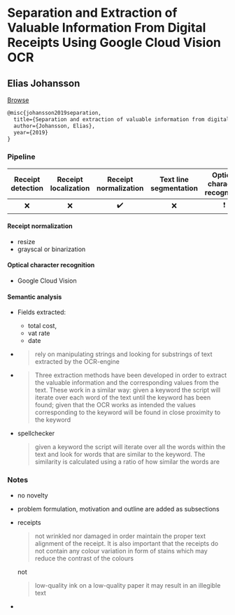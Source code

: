 # Separation and Extraction of Valuable Information From Digital Receipts Using Google Cloud Vision OCR

## Elias Johansson

[Browse](http://www.diva-portal.org/smash/get/diva2:1349283/FULLTEXT01.pdf)

```latex
@misc{johansson2019separation,
  title={Separation and extraction of valuable information from digital receipts using Google Cloud Vision OCR.},
  author={Johansson, Elias},
  year={2019}
}
```

### Pipeline

| Receipt detection | Receipt localization | Receipt normalization | Text line segmentation | Optical character recognition | Semantic analysis |
|:-----------------:|:--------------------:|:---------------------:|:----------------------:|:-----------------------------:|:-----------------:|
| ❌                 | ❌                    | ✔️                    | ❌                      | ❗                             | ✔️                |

#### Receipt normalization

* resize
* grayscal or binarization

#### Optical character recognition

- Google Cloud Vision

#### Semantic analysis

- Fields extracted:
  
  - total cost,
  - vat rate
  - date

- > rely on manipulating strings and looking for substrings of text extracted by the OCR-engine

- > Three extraction methods have been developed in order to extract the valuable information and the corresponding values from the text. These work in a similar way: given a keyword the script will iterate over each word of the text until the keyword has been found; given that the OCR works as intended the values corresponding to the keyword will be found in close proximity to the keyword

- spellchecker
  
  > given a keyword the script will iterate over all the words within the text and look for words that are similar to the keyword. The similarity is calculated using a ratio of how similar the words are

### Notes

* no novelty

* problem formulation, motivation and outline are added as subsections

* receipts
  
  > not wrinkled nor damaged in order maintain the proper text alignment of the receipt. It is also important that the receipts do not contain any colour variation in form of stains which may reduce the contrast of the colours
  
  not
  
  > low-quality ink on a low-quality paper it may result in an illegible text

* 
